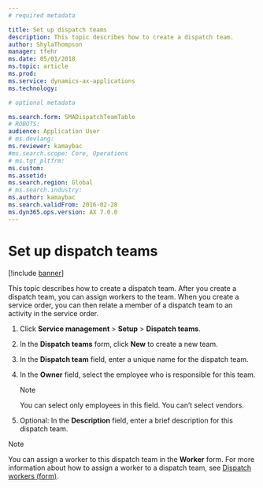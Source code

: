 ```yaml
---
# required metadata

title: Set up dispatch teams   
description: This topic describes how to create a dispatch team.
author: ShylaThompson
manager: tfehr
ms.date: 05/01/2018
ms.topic: article
ms.prod: 
ms.service: dynamics-ax-applications
ms.technology: 

# optional metadata

ms.search.form: SMADispatchTeamTable
# ROBOTS: 
audience: Application User
# ms.devlang: 
ms.reviewer: kamaybac
#ms.search.scope: Core, Operations
# ms.tgt_pltfrm: 
ms.custom: 
ms.assetid: 
ms.search.region: Global
# ms.search.industry: 
ms.author: kamaybac
ms.search.validFrom: 2016-02-28
ms.dyn365.ops.version: AX 7.0.0
---
```



# Set up dispatch teams 

[!include [banner](../includes/banner.md)]


This topic describes how to create a dispatch team. After you create a dispatch team, you can assign workers to the team. When you create a service order, you can then relate a member of a dispatch team to an activity in the service order.

1.  Click **Service management** \> **Setup** \> **Dispatch teams**.

2.  In the **Dispatch teams** form, click **New** to create a new team.

3.  In the **Dispatch team** field, enter a unique name for the dispatch team.

4.  In the **Owner** field, select the employee who is responsible for this team.
    

    > [!NOTE]
    > <P>You can select only employees in this field. You can’t select vendors.</P>



5.  Optional: In the **Description** field, enter a brief description for this dispatch team.


> [!NOTE]
> <P>You can assign a worker to this dispatch team in the <STRONG>Worker</STRONG> form. For more information about how to assign a worker to a dispatch team, see <A href="https://technet.microsoft.com/library/dn776288(v=ax.60)">Dispatch workers (form)</A>.</P>



